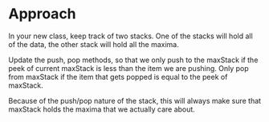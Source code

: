 # Approach

In your new class, keep track of two stacks. One of the stacks will hold all of the data, the other stack will hold all the maxima.

Update the push, pop methods, so that we only push to the maxStack if the peek of current maxStack is less than the item we are pushing.
Only pop from maxStack if the item that gets popped is equal to the peek of maxStack.

Because of the push/pop nature of the stack, this will always make sure that maxStack holds the maxima that we actually care about.
